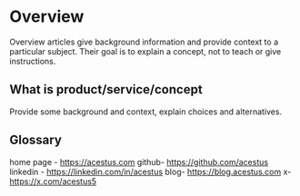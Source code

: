 # Overview

Overview articles give background information and provide context to a particular subject.
Their goal is to explain a concept, not to teach or give instructions.

## What is product/service/concept

Provide some background and context, explain choices and alternatives.

## Glossary

home page - https://acestus.com
github- https://github.com/acestus
linkedin - https://linkedin.com/in/acestus
blog- https://blog.acestus.com
x- https://x.com/acestus5